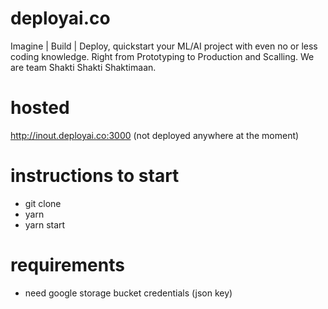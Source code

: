 # deployai.co

Imagine | Build | Deploy, quickstart your ML/AI project with even no or less coding knowledge. Right from Prototyping to Production and Scalling. We are team Shakti Shakti Shaktimaan.


# hosted 
  http://inout.deployai.co:3000 
  (not deployed anywhere at the moment)  
# instructions to start
  - git clone <URL>
  - yarn 
  - yarn start
  

# requirements
  - need google storage bucket credentials (json key) 
